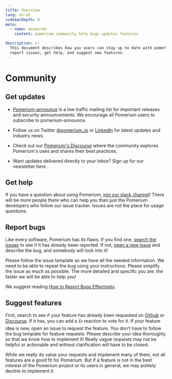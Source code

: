 ```yaml
---
title: Overview
lang: en-US
sidebarDepth: 0
meta:
  - name: keywords
    content: pomerium community help bugs updates features

description: >-
  This document describes how you users can stay up to date with pomerium,
  report issues, get help, and suggest new features.
---
```


# Community

## Get updates

- [Pomerium-announce](https://groups.google.com/forum/#!forum/pomerium-announce) is a low traffic mailing list for important releases and security announcements. We encourage all Pomerium users to subscribe to pomerium-announce.

- Follow us on Twitter [@pomerium_io](https://twitter.com/pomerium_io) or [LinkedIn](https://www.linkedin.com/company/pomerium-inc) for latest updates and industry news.

- Check out our [Pomerium's Discourse](https://discuss.pomerium.com/) where the community explores Pomerium's uses and shares their best practices.

- Want updates delivered directly to your inbox? Sign up for our newsletter here <!--- I don't know how to embed the newsletter sign up form here-->.



## Get help

If you have a question about using Pomerium, [join our slack channel](https://slack.pomerium.io)! There will be more people there who can help you than just the Pomerium developers who follow our issue tracker. Issues are not the place for usage questions.

## Report bugs

Like every software, Pomerium has its flaws. If you find one, [search the issues](https://github.com/pomerium/pomerium/issues) to see if it has already been reported. If not, [open a new issue](https://github.com/pomerium/pomerium/issues/new) and describe the bug, and somebody will look into it!

Please follow the issue template so we have all the needed information. We need to be able to repeat the bug using your instructions. Please simplify the issue as much as possible. The more detailed and specific you are, the faster we will be able to help you!

We suggest reading [How to Report Bugs Effectively](http://www.chiark.greenend.org.uk/~sgtatham/bugs.html).

## Suggest features

First, search to see if your feature has already been requested on [Github](https://github.com/pomerium/pomerium/issues) or [Discourse](https://discuss.pomerium.com/). If it has, you can add a :+1: reaction to vote for it. If your feature idea is new, open an issue to request the feature. You don't have to follow the bug template for feature requests. Please describe your idea thoroughly so that we know how to implement it! Really vague requests may not be helpful or actionable and without clarification will have to be closed.

While we really do value your requests and implement many of them, not all features are a good fit for Pomerium. But if a feature is not in the best interest of the Pomerium project or its users in general, we may politely decline to implement it.
